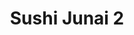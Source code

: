 ---
layout: place
title: "Sushi Junai 2"
permalink: /texas/austin/sushi-junai-2.html
stateAbbr: TX
stateName: Texas
cityName: Austin
place_id: ChIJl1QkySbMRIYR6q8_Ja2NAkc
photos:
  - name: >-
      places/ChIJl1QkySbMRIYR6q8_Ja2NAkc/photos/AeeoHcKbxhtdflJLAm7U2yGvJ1zfGPLV0qxZhevMgs1RoUaoEEd0tNYQcEPwgeHyTYK82tEWlwpUusw3bdLwaTKIdTyIJk4xD9JX2oEeeygVkXpk0kbA02rZ0gxVgFrzuRhDuXz7TRV_ff4EyneTmG1OqyNxMsHucTZIX7kzV56tQVGtupSwBx6BzphNbCdazbPDzqi6AKnx-vT_e_VNPWkpyn1kErmGkIJ3roHMTEDB0vVZ_4kAmvRE5EMnpKkHTilRmFy4M-zsIj7kPWLrtuPWo9FwN8uM-pK33NOX5rZCYA8s3MQJCRlttiD5F2pwRzEwqE8iSPjxmi6n7Xt45Q0qKQqz9Sih0Dwv15sDnCs5e-vc3qBWCQzigby7l6hogdPeySGxpgBz4-Rh1UOAWAeI1fiULi95UuYYE72UgmPJv6ZWXQ
    widthPx: 4080
    heightPx: 3072
    authorAttributions:
      - displayName: Scaled Ham
        uri: https://maps.google.com/maps/contrib/101372397540592615936
        photoUri: >-
          https://lh3.googleusercontent.com/a-/ALV-UjXUV-D0eBcFXrEN7kQAPmNLOQo89dYbrIzspF7iKHnEB3DtB6zhPg=s100-p-k-no-mo
    flagContentUri: >-
      https://www.google.com/local/imagery/report/?cb_client=maps_api_places.places_api&image_key=!1e10!2sCIHM0ogKEICAgICu6-vDUQ&hl=en-US
    googleMapsUri: >-
      https://www.google.com/maps/place//data=!3m4!1e2!3m2!1sCIHM0ogKEICAgICu6-vDUQ!2e10!4m2!3m1!1s0x8644cc26c9245497:0x47028dad253fafea
  - name: >-
      places/ChIJl1QkySbMRIYR6q8_Ja2NAkc/photos/AeeoHcKnf6X2jfHFtIAXRobJD69h0j-usT1Tx8WO1rsGv2AsE_DI-G5kcDjaVX2VDDNXGljGwAReNaYIhTzaZjEuUvOVH61bvx3kYgYnEPNVs0viZOqdIrBbbfqUl__ZezjjJMmA1eh_y206q5CyynbWh_ycpgBzDYU3VH4YLW3AK6O_B1-LZzDCFVqvagKrszJ69EFlJH3S0kFwdIpys2EcUYSkVZSJGSP9QsMni7T5cIvODu0jcr3d1czWhInGgVbrrRRH1GbGkvQD_TeG1MlYwjY4gKjfxENiiF07rLos14RrT6joOR41JU9LV-QG9tutzVsS-xUbp4I05il2_gZBatS-osgKZpwKpJ-uGEE7fhtBYDEBG7pE9sG8nCQIU2bAMTppDd1q9jIPIleMCzbLEJWXdbN4nZk-P3rNAl84SdWohA
    widthPx: 4032
    heightPx: 1960
    authorAttributions:
      - displayName: Charlie Maib (HCK)
        uri: https://maps.google.com/maps/contrib/114678602960127318776
        photoUri: >-
          https://lh3.googleusercontent.com/a-/ALV-UjXMMCWxCkUMbeq7yj3FQcOibO_65n9iiX1y2Z30u1eY9QjdqXdBBA=s100-p-k-no-mo
    flagContentUri: >-
      https://www.google.com/local/imagery/report/?cb_client=maps_api_places.places_api&image_key=!1e10!2sCIHM0ogKEICAgIDMoLLpXQ&hl=en-US
    googleMapsUri: >-
      https://www.google.com/maps/place//data=!3m4!1e2!3m2!1sCIHM0ogKEICAgIDMoLLpXQ!2e10!4m2!3m1!1s0x8644cc26c9245497:0x47028dad253fafea
  - name: >-
      places/ChIJl1QkySbMRIYR6q8_Ja2NAkc/photos/AeeoHcI1m52JddfTtbXGi8oaUidJLR2O2mDxqO-1DoGrZnvXH_W1YuJvtcnuaVHPtddtnoPZivpRu2BaV-KfKGnHqfPqPhYYknpWzOx2KndZZvp5YLCBTIUk_mdUXbkMNmYj6lS90TAXxQPtRe-Vs75PKmVVjvjPbAJccI6Zs0yIOsSpurBShbTTM9eHh-Cu1mFukFO_5vcdJE2Diwud46NMMhwayyvCZhQ5asPVUbN4mh0X9GpRptXQyPovJbz45ZdT6jFHDzlgdui6G617kUMlji_1mdyXQS9SFYGfT1tdVGDHzKcp7AeJNmq7FrjrCycaTHVSXgnlrJ4DeIqIvSUYhCGkH9WAIQBYTG60ZPeJ_Ydxxt7sDpXtq_InsmkaY4VOx3gbL8PASd0WLtJP-mDDRwFK74fXAltXIR7lstBHns6JlJwg
    widthPx: 4032
    heightPx: 3024
    authorAttributions:
      - displayName: Stefan Sohns
        uri: https://maps.google.com/maps/contrib/102084080291507045695
        photoUri: >-
          https://lh3.googleusercontent.com/a-/ALV-UjXQLbda2xdPbwtxr0gyi5PRLVIc9V1viMpjvpFChIaGunivhgRoWA=s100-p-k-no-mo
    flagContentUri: >-
      https://www.google.com/local/imagery/report/?cb_client=maps_api_places.places_api&image_key=!1e10!2sCIHM0ogKEICAgICjz9SClAE&hl=en-US
    googleMapsUri: >-
      https://www.google.com/maps/place//data=!3m4!1e2!3m2!1sCIHM0ogKEICAgICjz9SClAE!2e10!4m2!3m1!1s0x8644cc26c9245497:0x47028dad253fafea
  - name: >-
      places/ChIJl1QkySbMRIYR6q8_Ja2NAkc/photos/AeeoHcK4w38OFZC7l8MAYLUnJhWI51fWDbTs7jkNH4McS70YzU-koRp7HkldY-NNhDE6KxaFSLJJM-GOrkg_OT22Sz0tQh2K8tdMX_YV8j6HSzGDaX1e5VzGqcukJqtU3iCjQiie1GaqYgf8pBKWHfooZZyfxb3ShGdKmqa7DH6XhQ9lYBKuUod-6uVHsE3G6QWL9g0mph0FoJUr-VvU9z6bybqxagMNW0EwQA90nAWyAYku4l2GxbYDvRP7MHsEf2yAzO-Cd3dVUg_9D8-e87xcnURBEBQNmaO0J31QRCD209SaCJYN_PMjKxk82CUPY3kPOhCoatv2sHMql8FjwEnUbBpUQZU1jFtIVYWmngn8lOhH2U-d54Gdt2CZvRY_CFud2zBKmcvyMi09MU--rks9bJ2yEgi0Z7B9HzctAV5FDmYuTIQ
    widthPx: 4032
    heightPx: 3024
    authorAttributions:
      - displayName: Israel Garcia
        uri: https://maps.google.com/maps/contrib/109939643487063589398
        photoUri: >-
          https://lh3.googleusercontent.com/a/ACg8ocLlaiu6gzUBKLzUqGAuz9RzZKU_FKVf1DNqx6agTp7trpoaew=s100-p-k-no-mo
    flagContentUri: >-
      https://www.google.com/local/imagery/report/?cb_client=maps_api_places.places_api&image_key=!1e10!2sCIHM0ogKEICAgICtuJyu-gE&hl=en-US
    googleMapsUri: >-
      https://www.google.com/maps/place//data=!3m4!1e2!3m2!1sCIHM0ogKEICAgICtuJyu-gE!2e10!4m2!3m1!1s0x8644cc26c9245497:0x47028dad253fafea
  - name: >-
      places/ChIJl1QkySbMRIYR6q8_Ja2NAkc/photos/AeeoHcLfRhdTHyo1qvm2MD8defB7e5HO1Cr2o2H_lqKJJiCOsko6BHr8A9FxHTUQcwwnMETMTKx78jUL2ZL9u2inPpxli8Bo1rVEAaDjj93cmkTE68yx-qlRjss9Mmbk_QGE3Tv5HYtQBM7pam4igT7qwERSg0_tHxVnjEFWq9Q4mzjTsAraiyAmjuh-sPxYSmOeUoIg2aYhapMyuGlZsWJIoBE_SyNCVE-OyfCd57tk2bWNS641xBUfdHHHIu72KxxjyG9o2JXcNwoc97KGDg-i_09omHKv_GSa42SOiLXqnJaeergz-qLzm6Dn_NWQAVvKDPtfIYRKXBDHCEQtfmsYw146nZ73Hr6bi9bHp9s2upR92xZnpA1CJJrR68gdyPbDR94a1K_XkwDImgKcDREPQgorQ4uRMoSaEmiOAX6fsZ7FHw
    widthPx: 4032
    heightPx: 3024
    authorAttributions:
      - displayName: Kévin Bretécher
        uri: https://maps.google.com/maps/contrib/113600430556780556378
        photoUri: >-
          https://lh3.googleusercontent.com/a-/ALV-UjW4yBSr-frC8YvEKwB7C2m7k9ShlpDhsdA36wBUEyVyGjp-NJrX=s100-p-k-no-mo
    flagContentUri: >-
      https://www.google.com/local/imagery/report/?cb_client=maps_api_places.places_api&image_key=!1e10!2sCIHM0ogKEICAgIDZpeiwUw&hl=en-US
    googleMapsUri: >-
      https://www.google.com/maps/place//data=!3m4!1e2!3m2!1sCIHM0ogKEICAgIDZpeiwUw!2e10!4m2!3m1!1s0x8644cc26c9245497:0x47028dad253fafea
  - name: >-
      places/ChIJl1QkySbMRIYR6q8_Ja2NAkc/photos/AeeoHcI4TCXW1hOTUNYWRXul9UhZrLNsaB_nId4XTH1bxQ3-U5ZjTDfDkGdq4t65lkk78C7zxVzzTaoHylZ6yCPdL9HTfjvmvKYQXBHIDGLh8-psLFJVJMvrveP2HcsQyYKBh3NFnL2Vn2lqYJuJaxy1YTX2sjokASmPjJT1jotePCsw63FISg3s-XU3QG8fu_c0UjvlSPGvDzFwzjiX3vutOvKGObE-EiZtVPapbH7DPZ-Eojyy_5OtexEX9LQ0dfySVmg9D44TviCs8zCzx2OucNOPt4vJbuT-3jm3YCjKCLurctgQ8lcYPE9-IS6Kh0TswM1G49spL9Ns4B5GRdk26F4pWB6P53cLZ-QJ1r0CPGeb4-6nBBNdf949bcIDiiT-MC2zeAQC4rzuXFOf_sKKomAV1BYjiZ9BdbQvAyScSUBOYA
    widthPx: 4080
    heightPx: 3072
    authorAttributions:
      - displayName: Vu Nguyen
        uri: https://maps.google.com/maps/contrib/100490992334367984049
        photoUri: >-
          https://lh3.googleusercontent.com/a/ACg8ocIpi1t8EjQzBrdtyq3dopy9LmGL1tC1yd0tW0PBHBvCJefCgQ=s100-p-k-no-mo
    flagContentUri: >-
      https://www.google.com/local/imagery/report/?cb_client=maps_api_places.places_api&image_key=!1e10!2sCIHM0ogKEICAgIDFsYbocw&hl=en-US
    googleMapsUri: >-
      https://www.google.com/maps/place//data=!3m4!1e2!3m2!1sCIHM0ogKEICAgIDFsYbocw!2e10!4m2!3m1!1s0x8644cc26c9245497:0x47028dad253fafea
  - name: >-
      places/ChIJl1QkySbMRIYR6q8_Ja2NAkc/photos/AeeoHcLSDqh8gccfsRgqSeI-EmPfso-X_lLmebOvaqFF1XUNyemR0uNb7KiH3-cMxjo0wTQ4msnIfX_vcVF5eKMDAikdQ3K9w0qEY5GDkVMVy42qIzBgKaibeZNcewYLgtFLAvwYIb-mWJz8XOjCffEqaw3pLWX8hLfVLHj369gJNA5jDzA9uEdbU282QcuX6Rur2zTLwn21i0xQCo4_0B5qzEaZLuN8lM-KQFaXyqsjt6BXnFlnHFwdM1-K16uITOjCGKa3rxeUCitLIYM-idRg3k30m3d_npOqGeQx0gWm8H9T_2fN2ZJo3PY-mpp8rD6lM4XYD2P32SO8TrBBFgutxyux_gYKlxv26O6z1ZwNB02060zzqoGo9ZKYrNL_upNOX15PbmVwGfI-Exx0WkhGErVqxoJxLWhQU-0jXE-tZUAoEQU7
    widthPx: 3024
    heightPx: 4032
    authorAttributions:
      - displayName: Kévin Bretécher
        uri: https://maps.google.com/maps/contrib/113600430556780556378
        photoUri: >-
          https://lh3.googleusercontent.com/a-/ALV-UjW4yBSr-frC8YvEKwB7C2m7k9ShlpDhsdA36wBUEyVyGjp-NJrX=s100-p-k-no-mo
    flagContentUri: >-
      https://www.google.com/local/imagery/report/?cb_client=maps_api_places.places_api&image_key=!1e10!2sCIHM0ogKEICAgIDRkIX0mAE&hl=en-US
    googleMapsUri: >-
      https://www.google.com/maps/place//data=!3m4!1e2!3m2!1sCIHM0ogKEICAgIDRkIX0mAE!2e10!4m2!3m1!1s0x8644cc26c9245497:0x47028dad253fafea
  - name: >-
      places/ChIJl1QkySbMRIYR6q8_Ja2NAkc/photos/AeeoHcKZtBUlyuC9eJMFKS_Gbw_4pfS-_HnDHOovNr_BoM3OGEMmTDFzX7fOBlDtg5V50JNwVhvciVHwQOeJ1x1OYYEmtCkIivTK8Rtz6njVbJaYOMyPjeeVgo0KylPoCSS_dpd6_EF1FT12la6h31Gb7gV2Tg44KNeC7XokvccYMs3bWVuL2nLOCh9lbRsrCC6O1f9lCUFV0N5dNKDDFH-QVHX0bPIAyTved0jDC0vSh9L_xfn11h28wAP-3qVuK1-zhUmhcDHJnGwS18oH-ZiMW0q3TqQ6mJ4ddW1R02C5t7UNMHciGF66Td6fNRoLS5V8wyinQRI-rnlY__5Q6YDS9N1AsqUbQEnGiZg1z-XddCC9uNssaDujdmmuQ7zodimPPrzquwIvXPtx7lWxN5R1-Jn9V6_Bvn7HnnJs7MJV1_HRLw
    widthPx: 4000
    heightPx: 2252
    authorAttributions:
      - displayName: ianofAustin Texas Realtor REAL Broker
        uri: https://maps.google.com/maps/contrib/101296712780412334303
        photoUri: >-
          https://lh3.googleusercontent.com/a-/ALV-UjWR__69blweQuamxoQTa1VuHcczIs4rV8SMA9c1SRLMf8cCZc0QEA=s100-p-k-no-mo
    flagContentUri: >-
      https://www.google.com/local/imagery/report/?cb_client=maps_api_places.places_api&image_key=!1e10!2sCIHM0ogKEICAgIDK-IWzbA&hl=en-US
    googleMapsUri: >-
      https://www.google.com/maps/place//data=!3m4!1e2!3m2!1sCIHM0ogKEICAgIDK-IWzbA!2e10!4m2!3m1!1s0x8644cc26c9245497:0x47028dad253fafea
  - name: >-
      places/ChIJl1QkySbMRIYR6q8_Ja2NAkc/photos/AeeoHcLWPwFwgjtAZN6qz5TbdqwlLy_Vvs2Wu1TlwfP1DXTUMrzxFAwtFkMQFG7wDaADHvCny1aAqA0GypDzlbhU7dgCdG5bmCkAzVKj3-wQSxnU-c5v5Dgzp7kZRXn41_8j_WJdkw9zY2ii4JTLZ0pOs4ZdE2vSfH-7JAsuAmE3q6fAAul6fO06YhhYMnUk0vqlfkfVvKjBeVR0PNNdbOj__DKTpHTM_-TLhUnU1BdXHr6mlH1-m5upfYwlzRQsvopxk87qxz762ByC74upOY9hxAKLYT1dL414EUHjsK7nJ1XGdy4PFWgM7W45HBsmAeMyqzhqJXLTgB2jXxO7ttwI8cEH089FXIVLaxRMH2rB8rOePilycQmTxFWp2Hsq03RZsAoVU7VnG3hZd6DgTOQIYK51p_A9SFzNBWOvmzPGyko
    widthPx: 3024
    heightPx: 4032
    authorAttributions:
      - displayName: stxangler
        uri: https://maps.google.com/maps/contrib/103857076780842097814
        photoUri: >-
          https://lh3.googleusercontent.com/a-/ALV-UjWbOv86WweB15yp9qwScbayUz15EyElXt2hF8VwiW9LlvdnWwfx=s100-p-k-no-mo
    flagContentUri: >-
      https://www.google.com/local/imagery/report/?cb_client=maps_api_places.places_api&image_key=!1e10!2sCIHM0ogKEICAgIC1wtidWA&hl=en-US
    googleMapsUri: >-
      https://www.google.com/maps/place//data=!3m4!1e2!3m2!1sCIHM0ogKEICAgIC1wtidWA!2e10!4m2!3m1!1s0x8644cc26c9245497:0x47028dad253fafea
  - name: >-
      places/ChIJl1QkySbMRIYR6q8_Ja2NAkc/photos/AeeoHcJqrUxTunEiJyzBUiv9_Yr6P6k67RdoDUCFT9UjmUE7fUkUdi_4G2zn0pc024wb4tEpat2PX0G2mGKlG85QLNI3IkBNobCV7EF8rD18Bs1auxtT7OtDD-uqjVk6Z0xjEVO9fG6f0DedXLtT_NAlYfsiq3XUMq2MnMBeoVHoC8ewBaWIRfPALPLDFdjxKBTpUFMmTaGp-CjzpTeH2YTd4qD9W9VNM1BmtsNRn8ZxebRxYldZp54bgrdnPHDN3QzlVpnX_h7JFhv2uVDNVTp2FjjAgLErM27PufLPoAmW8-QRhGJ2nnwSBuZq_vZG9_ooxQ4QMgmKIDhleooyTq52CEuhHgFh9xsu_YL85DOthJoKmRYUL11TcF1T8fL4AM_QqoT35VgzrrK-IyBl_36RkRqKR4-SlEPsAP34ktXzKe3PK2Q
    widthPx: 4000
    heightPx: 3000
    authorAttributions:
      - displayName: Devin M
        uri: https://maps.google.com/maps/contrib/105881020090115122280
        photoUri: >-
          https://lh3.googleusercontent.com/a/ACg8ocKpFHTKLX_36KBAQOFcMx9n70GEEpSXNqNRWeQB3ApalCJWSQ=s100-p-k-no-mo
    flagContentUri: >-
      https://www.google.com/local/imagery/report/?cb_client=maps_api_places.places_api&image_key=!1e10!2sCIHM0ogKEICAgICT86usjgE&hl=en-US
    googleMapsUri: >-
      https://www.google.com/maps/place//data=!3m4!1e2!3m2!1sCIHM0ogKEICAgICT86usjgE!2e10!4m2!3m1!1s0x8644cc26c9245497:0x47028dad253fafea
address: '2500 W Parmer Ln #100, Austin, TX 78727, USA'
street: '2500 W Parmer Ln #100'
city: Austin
state: TX
zip: '78727'
country: USA
neighborhood: Gracy Woods
latitude: '30.422184'
longitude: '-97.702080'
accessibility_options:
  wheelchairAccessibleParking: true
  wheelchairAccessibleEntrance: true
  wheelchairAccessibleRestroom: true
  wheelchairAccessibleSeating: true
business_status: OPERATIONAL
name: Sushi Junai 2
google_maps_links:
  directionsUri: >-
    https://www.google.com/maps/dir//''/data=!4m7!4m6!1m1!4e2!1m2!1m1!1s0x8644cc26c9245497:0x47028dad253fafea!3e0
  placeUri: https://maps.google.com/?cid=5116807901440094186
  writeAReviewUri: >-
    https://www.google.com/maps/place//data=!4m3!3m2!1s0x8644cc26c9245497:0x47028dad253fafea!12e1
  reviewsUri: >-
    https://www.google.com/maps/place//data=!4m4!3m3!1s0x8644cc26c9245497:0x47028dad253fafea!9m1!1b1
  photosUri: >-
    https://www.google.com/maps/place//data=!4m3!3m2!1s0x8644cc26c9245497:0x47028dad253fafea!10e5
primary_type: Sushi Restaurant
opening_hours:
  regular: null
  current: null
secondary_opening_hours:
  regular:
    weekdayDescriptions: null
    type: null
  current:
    weekdayDescriptions: null
    type: null
phone: (512) 716-3922
price_level: PRICE_LEVEL_MODERATE
price_range: $30 &ndash; $50
rating: '4.3'
rating_count: 1692
website: https://sushijunai2.online/
description: null
reviews: null
parking_options: null
payment_options: null
allow_dogs: null
curbside_pickup: null
delivery: null
dine_in: null
good_for_children: null
good_for_groups: null
good_for_sports: null
live_music: null
menu_for_children: null
outdoor_seating: null
reservable: null
restroom: null
serves_beer: null
serves_breakfast: null
serves_brunch: null
serves_cocktails: null
serves_coffee: null
serves_dinner: null
serves_dessert: null
serves_lunch: null
serves_vegetarian_food: null
serves_wine: null
takeout: null

---